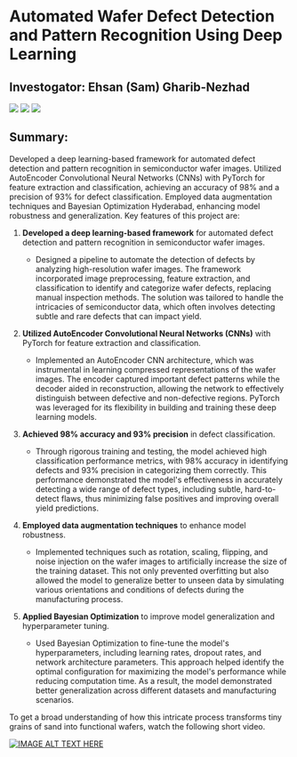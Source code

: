 # Automated Wafer Defect Detection and Pattern Recognition Using Deep Learning

## Investogator: Ehsan (Sam) Gharib-Nezhad

[![](https://img.shields.io/badge/LinkedIn-0077B5?style=for-the-badge&logo=linkedin&logoColor=white)](https://www.linkedin.com/in/ehsan-gharib-nezhad/) 
[![](https://img.shields.io/badge/Twitter-1DA1F2?style=for-the-badge&logo=twitter&logoColor=white)](https://twitter.com/exoEhsan) 
[![](https://img.shields.io/badge/GitHub-100000?style=for-the-badge&logo=github&logoColor=white)](https://github.com/EhsanGharibNezhad?tab=repositories) 


## Summary: 
Developed a deep learning-based framework for automated defect detection and pattern recognition in semiconductor wafer images. Utilized AutoEncoder Convolutional Neural Networks (CNNs) with PyTorch for feature extraction and classification, achieving an accuracy of 98% and a precision of 93% for defect classification. Employed data augmentation techniques and Bayesian Optimization Hyderabad, enhancing model robustness and generalization. Key features of this project are:

  1. **Developed a deep learning-based framework** for automated defect detection and pattern recognition in semiconductor wafer images.
     - Designed a pipeline to automate the detection of defects by analyzing high-resolution wafer images. The framework incorporated image preprocessing, feature extraction, and classification to identify and categorize wafer defects, replacing manual inspection methods. The solution was tailored to handle the intricacies of semiconductor data, which often involves detecting subtle and rare defects that can impact yield.
  
  2. **Utilized AutoEncoder Convolutional Neural Networks (CNNs)** with PyTorch for feature extraction and classification.
     - Implemented an AutoEncoder CNN architecture, which was instrumental in learning compressed representations of the wafer images. The encoder captured important defect patterns while the decoder aided in reconstruction, allowing the network to effectively distinguish between defective and non-defective regions. PyTorch was leveraged for its flexibility in building and training these deep learning models.
  
  3. **Achieved 98% accuracy and 93% precision** in defect classification.
     - Through rigorous training and testing, the model achieved high classification performance metrics, with 98% accuracy in identifying defects and 93% precision in categorizing them correctly. This performance demonstrated the model's effectiveness in accurately detecting a wide range of defect types, including subtle, hard-to-detect flaws, thus minimizing false positives and improving overall yield predictions.
  
  4. **Employed data augmentation techniques** to enhance model robustness.
     - Implemented techniques such as rotation, scaling, flipping, and noise injection on the wafer images to artificially increase the size of the training dataset. This not only prevented overfitting but also allowed the model to generalize better to unseen data by simulating various orientations and conditions of defects during the manufacturing process.
  
  5. **Applied Bayesian Optimization** to improve model generalization and hyperparameter tuning.
     - Used Bayesian Optimization to fine-tune the model's hyperparameters, including learning rates, dropout rates, and network architecture parameters. This approach helped identify the optimal configuration for maximizing the model's performance while reducing computation time. As a result, the model demonstrated better generalization across different datasets and manufacturing scenarios.

To get a broad understanding of how this intricate process transforms tiny grains of sand into functional wafers, watch the following short video.

[![IMAGE ALT TEXT HERE](https://img.youtube.com/vi/a9K563V52VQ/0.jpg)](https://www.youtube.com/watch?v=a9K563V52VQ)
